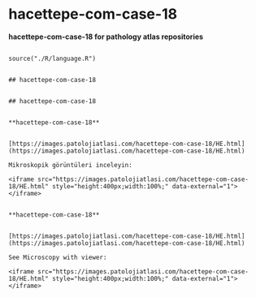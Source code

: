 # hacettepe-com-case-18



**hacettepe-com-case-18 for pathology atlas repositories**




```{r language hacettepe-com-case-18, echo=FALSE, include=TRUE}

source("./R/language.R")

```




```{asis, echo = (language == "TR")}

## hacettepe-com-case-18

```




```{asis, echo = (language == "EN")}

## hacettepe-com-case-18

```




```{asis, echo = (language == "TR")}

**hacettepe-com-case-18**


[https://images.patolojiatlasi.com/hacettepe-com-case-18/HE.html](https://images.patolojiatlasi.com/hacettepe-com-case-18/HE.html)

Mikroskopik görüntüleri inceleyin:

<iframe src="https://images.patolojiatlasi.com/hacettepe-com-case-18/HE.html" style="height:400px;width:100%;" data-external="1"></iframe>

```




```{asis, echo = (language == "EN")}

**hacettepe-com-case-18**


[https://images.patolojiatlasi.com/hacettepe-com-case-18/HE.html](https://images.patolojiatlasi.com/hacettepe-com-case-18/HE.html)

See Microscopy with viewer: 

<iframe src="https://images.patolojiatlasi.com/hacettepe-com-case-18/HE.html" style="height:400px;width:100%;" data-external="1"></iframe>

```


